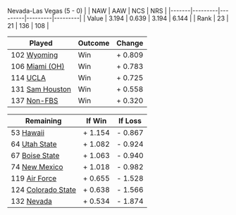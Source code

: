 Nevada-Las Vegas (5 - 0)
|       |   NAW   |   AAW   |   NCS   |   NRS   |
|-------|---------|---------|---------|---------|
| Value |   3.194 |   0.639 |   3.194 |   6.144 |
| Rank  |      23 |      21 |     136 |     108 |

| Played                    | Outcome    |  Change  |
|---------------------------|------------|----------|
| 102 [Wyoming               ](Wyoming)| Win        | +  0.809 |
| 106 [Miami (OH)            ](MiamiOH)| Win        | +  0.783 |
| 114 [UCLA                  ](UCLA)| Win        | +  0.725 |
| 131 [Sam Houston           ](SamHouston)| Win        | +  0.558 |
| 137 [Non-FBS               ](NonFBS)| Win        | +  0.320 |

| Remaining                 |  If Win  |  If Loss |
|---------------------------|----------|----------|
|  53 [Hawaii                ](Hawaii)| +  1.154 | -  0.867 |
|  64 [Utah State            ](UtahState)| +  1.082 | -  0.924 |
|  67 [Boise State           ](BoiseState)| +  1.063 | -  0.940 |
|  74 [New Mexico            ](NewMexico)| +  1.018 | -  0.982 |
| 119 [Air Force             ](AirForce)| +  0.655 | -  1.528 |
| 124 [Colorado State        ](ColoradoState)| +  0.638 | -  1.566 |
| 132 [Nevada                ](Nevada)| +  0.534 | -  1.874 |

